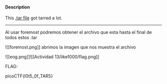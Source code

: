 
#### Description

This [.tar file](https://jupiter.challenges.picoctf.org/static/52084b5ad360b25f9af83933114324e0/1000.tar) got tarred a lot.

---

Al usar foremost podremos obtener el archivo que esta hasta el final de todos estos .tar

![[foremost.png]] abrimos la imagen que nos muestra el archivo

![[eog.png]]![[Actividad 13/like1000/flag.png]]

FLAG:

picoCTF{l0t5_0f_TAR5}